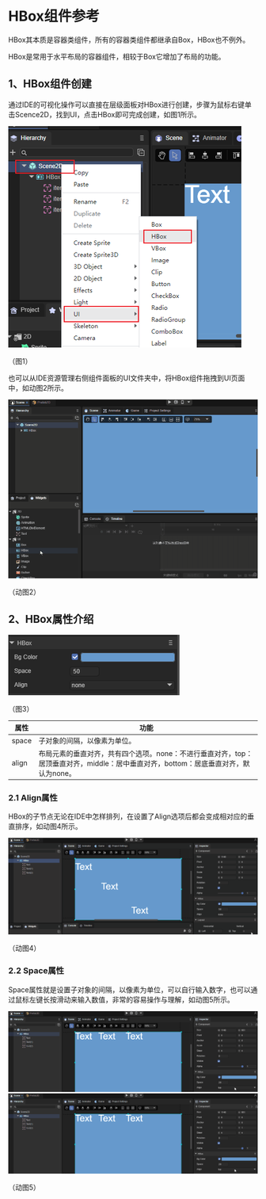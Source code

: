 # HBox组件参考

HBox其本质是容器类组件，所有的容器类组件都继承自Box，HBox也不例外。

HBox是常用于水平布局的容器组件，相较于Box它增加了布局的功能。 

## 1、HBox组件创建

通过IDE的可视化操作可以直接在层级面板对HBox进行创建，步骤为鼠标右键单击Scence2D，找到UI，点击HBox即可完成创建，如图1所示。

![](img/1.png) 

（图1）

 也可以从IDE资源管理右侧组件面板的UI文件夹中，将HBox组件拖拽到UI页面中，如动图2所示。

![](img/2.gif) 

（动图2）

## 2、HBox属性介绍

![](img/3.png) 

（图3）

| 属性  | 功能                                                         |
| ----- | ------------------------------------------------------------ |
| space | 子对象的间隔，以像素为单位。                                 |
| align | 布局元素的垂直对齐，共有四个选项。none：不进行垂直对齐，top：居顶垂直对齐，middle：居中垂直对齐，bottom：居底垂直对齐，默认为none。 |

### 2.1 Align属性

HBox的子节点无论在IDE中怎样排列，在设置了Align选项后都会变成相对应的垂直排序，如动图4所示。

![](img/4.gif) 

（动图4）

### 2.2 Space属性

Space属性就是设置子对象的间隔，以像素为单位，可以自行输入数字，也可以通过鼠标左键长按滑动来输入数值，非常的容易操作与理解，如动图5所示。

![](img/5.gif)![5](img/5.gif)

（动图5）